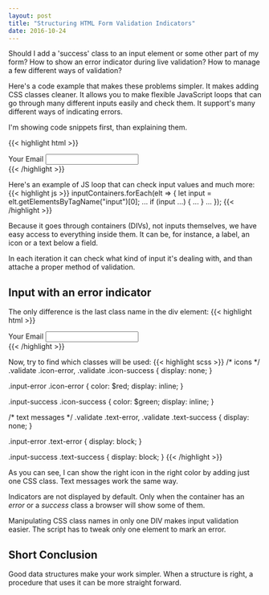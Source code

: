 ```yaml
---
layout: post
title: "Structuring HTML Form Validation Indicators"
date: 2016-10-24
---
```


Should I add a 'success' class to an input element or some other part of my form?
How to show an error indicator during live validation? How to manage a few different ways of validation?

<!--more-->

Here's a code example that makes these problems simpler.
It makes adding CSS classes cleaner.
It allows you to make flexible JavaScript loops that can go through many different inputs easily and check them.
It support's many different ways of indicating errors. 

I'm showing code snippets first, than explaining them.

{{< highlight html >}}
<div class="container-input validate">
  <label for="admin-email">
    Your Email
  </label>
  <span class="icon-error"></span>
  <span class="icon-success"></span>
  <input type="email"
         id="admin-email"
         autocomplete="email" required
  >
</div>
{{< /highlight >}}

Here's an example of JS loop that can check input values and much more:
{{< highlight js >}}
  inputContainers.forEach(elt => {
    let input = elt.getElementsByTagName("input")[0];
    ...
    if (input ...) { ... }
    ...
  });
{{< /highlight >}}

Because it goes through containers (DIVs), not inputs themselves,
we have easy access to everything inside them.
It can be, for instance, a label, an icon or a text below a field. 

In each iteration it can check what kind of input it's dealing with, and
than attache a proper method of validation.


## Input with an error indicator

The only difference is the last class name in the div element:
{{< highlight html >}}
<div class="container-input validate input-error">
  <label for="admin-email">
    Your Email
  </label>
  <span class="icon-error"></span>
  <span class="icon-success"></span>
  <input type="email"
         id="admin-email"
         autocomplete="email" required
  >
</div>
{{< /highlight >}}


Now, try to find which classes will be used: 
{{< highlight scss >}}
/* icons */
.validate .icon-error,
.validate .icon-success {
  display: none;
}

.input-error .icon-error {
  color: $red;
  display: inline;
}

.input-success .icon-success {
  color: $green;
  display: inline;
}

/* text messages */
.validate .text-error,
.validate .text-success {
  display: none;
}

.input-error .text-error {
  display: block;
}

.input-success .text-success {
  display: block;
}
{{< /highlight >}}

As you can see, I can show the right icon in the right color by adding just one CSS class. 
Text messages work the same way.

Indicators are not displayed by default.
Only when the container has an *error* or a *success* class a browser will show some of them.

Manipulating CSS class names in only one DIV makes input validation easier.
The script has to tweak only one element to mark an error. 

## Short Conclusion
Good data structures make your work simpler.
When a structure is right, a procedure that uses it can be more straight forward.






